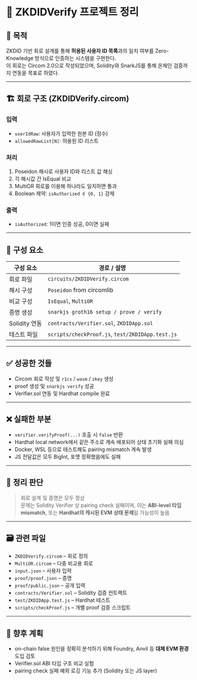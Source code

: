 # 🧬 ZKDIDVerify 프로젝트 정리

## 🎯 목적

ZKDID 기반 회로 설계를 통해 **허용된 사용자 ID 목록**과의 일치 여부를 Zero-Knowledge 방식으로 인증하는 시스템을 구현한다.  
이 회로는 Circom 2.0으로 작성되었으며, Solidity와 SnarkJS를 통해 온체인 검증까지 연동을 목표로 하였다.

---

## 🏗️ 회로 구조 (ZKDIDVerify.circom)

### 입력

- `userIdRaw`: 사용자가 입력한 원본 ID (정수)
- `allowedRawList[N]`: 허용된 ID 리스트

### 처리

1. Poseidon 해시로 사용자 ID와 리스트 값 해싱
2. 각 해시값 간 IsEqual 비교
3. MultiOR 회로를 이용해 하나라도 일치하면 통과
4. Boolean 제약: `isAuthorized ∈ {0, 1}` 강제

### 출력

- `isAuthorized`: 1이면 인증 성공, 0이면 실패

---

## 🔧 구성 요소

| 구성 요소     | 경로 / 설명                                      |
| ------------- | ------------------------------------------------ |
| 회로 파일     | `circuits/ZKDIDVerify.circom`                    |
| 해시 구성     | `Poseidon` from circomlib                        |
| 비교 구성     | `IsEqual`, `MultiOR`                             |
| 증명 생성     | `snarkjs groth16 setup / prove / verify`         |
| Solidity 연동 | `contracts/Verifier.sol`, `ZKDIDApp.sol`         |
| 테스트 파일   | `scripts/checkProof.js`, `test/ZKDIDApp.test.js` |

---

## ✅ 성공한 것들

- Circom 회로 작성 및 `r1cs` / `wasm` / `zkey` 생성
- proof 생성 및 `snarkjs verify` 성공
- Verifier.sol 연동 및 Hardhat compile 완료

---

## ❌ 실패한 부분

- `verifier.verifyProof(...)` 호출 시 `false` 반환
- Hardhat local network에서 같은 주소로 계속 배포되어 상태 초기화 실패 의심
- Docker, WSL 등으로 테스트해도 pairing mismatch 계속 발생
- JS 전달값은 모두 BigInt, 포맷 정확했음에도 실패

---

## 🧹 정리 판단

> 회로 설계 및 증명은 모두 정상  
> 문제는 Solidity Verifier 상 pairing check 실패이며, 이는 **ABI-level 타입 mismatch**, 또는 **Hardhat의 캐시된 EVM 상태 문제**일 가능성이 높음

---

## 🗃️ 관련 파일

- `ZKDIDVerify.circom` – 회로 정의
- `MultiOR.circom` – 다중 비교용 회로
- `input.json` – 사용자 입력
- `proof/proof.json` – 증명
- `proof/public.json` – 공개 입력
- `contracts/Verifier.sol` – Solidity 검증 컨트랙트
- `test/ZKDIDApp.test.js` – Hardhat 테스트
- `scripts/checkProof.js` – 개별 proof 검증 스크립트

---

## 🧠 향후 계획

- on-chain false 원인을 정확히 분석하기 위해 Foundry, Anvil 등 **대체 EVM 환경** 도입 검토
- Verifier.sol ABI 타입 구조 비교 실험
- pairing check 실패 예외 로깅 기능 추가 (Solidity 또는 JS layer)
